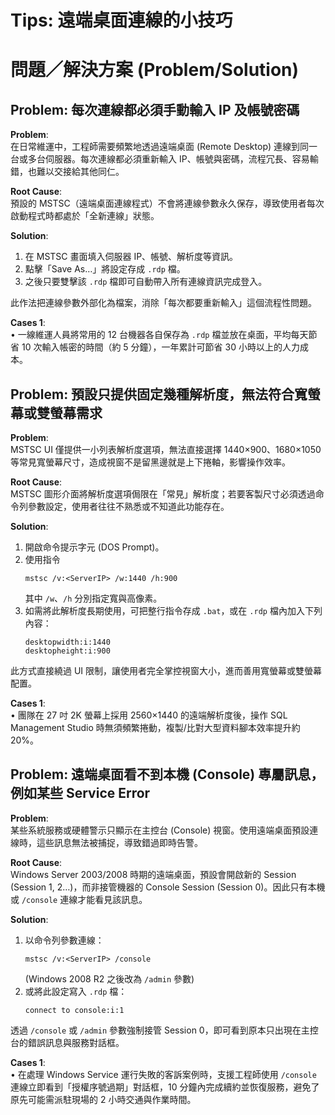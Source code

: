 # Tips: 遠端桌面連線的小技巧

# 問題／解決方案 (Problem/Solution)

## Problem: 每次連線都必須手動輸入 IP 及帳號密碼

**Problem**:  
在日常維運中，工程師需要頻繁地透過遠端桌面 (Remote Desktop) 連線到同一台或多台伺服器。每次連線都必須重新輸入 IP、帳號與密碼，流程冗長、容易輸錯，也難以交接給其他同仁。

**Root Cause**:  
預設的 MSTSC（遠端桌面連線程式）不會將連線參數永久保存，導致使用者每次啟動程式時都處於「全新連線」狀態。

**Solution**:  
1. 在 MSTSC 畫面填入伺服器 IP、帳號、解析度等資訊。  
2. 點擊「Save As…」將設定存成 `.rdp` 檔。  
3. 之後只要雙擊該 `.rdp` 檔即可自動帶入所有連線資訊完成登入。  

此作法把連線參數外部化為檔案，消除「每次都要重新輸入」這個流程性問題。

**Cases 1**:  
• 一線維運人員將常用的 12 台機器各自保存為 `.rdp` 檔並放在桌面，平均每天節省 10 次輸入帳密的時間（約 5 分鐘），一年累計可節省 30 小時以上的人力成本。  


## Problem: 預設只提供固定幾種解析度，無法符合寬螢幕或雙螢幕需求

**Problem**:  
MSTSC UI 僅提供一小列表解析度選項，無法直接選擇 1440×900、1680×1050 等常見寬螢幕尺寸，造成視窗不是留黑邊就是上下捲軸，影響操作效率。

**Root Cause**:  
MSTSC 圖形介面將解析度選項侷限在「常見」解析度；若要客製尺寸必須透過命令列參數設定，使用者往往不熟悉或不知道此功能存在。

**Solution**:  
1. 開啟命令提示字元 (DOS Prompt)。  
2. 使用指令  
   ```
   mstsc /v:<ServerIP> /w:1440 /h:900
   ```  
   其中 `/w`、`/h` 分別指定寬與高像素。  
3. 如需將此解析度長期使用，可把整行指令存成 `.bat`，或在 `.rdp` 檔內加入下列內容：  
   ```
   desktopwidth:i:1440
   desktopheight:i:900
   ```  

此方式直接繞過 UI 限制，讓使用者完全掌控視窗大小，進而善用寬螢幕或雙螢幕配置。

**Cases 1**:  
• 團隊在 27 吋 2K 螢幕上採用 2560×1440 的遠端解析度後，操作 SQL Management Studio 時無須頻繁捲動，複製/比對大型資料腳本效率提升約 20%。  


## Problem: 遠端桌面看不到本機 (Console) 專屬訊息，例如某些 Service Error

**Problem**:  
某些系統服務或硬體警示只顯示在主控台 (Console) 視窗。使用遠端桌面預設連線時，這些訊息無法被捕捉，導致錯過即時告警。

**Root Cause**:  
Windows Server 2003/2008 時期的遠端桌面，預設會開啟新的 Session (Session 1, 2…)，而非接管機器的 Console Session (Session 0)。因此只有本機或 `/console` 連線才能看見該訊息。

**Solution**:  
1. 以命令列參數連線：  
   ```
   mstsc /v:<ServerIP> /console
   ```  
   (Windows 2008 R2 之後改為 `/admin` 參數)  
2. 或將此設定寫入 `.rdp` 檔：  
   ```
   connect to console:i:1
   ```  

透過 `/console` 或 `/admin` 參數強制接管 Session 0，即可看到原本只出現在主控台的錯誤訊息與服務對話框。

**Cases 1**:  
• 在處理 Windows Service 運行失敗的客訴案例時，支援工程師使用 `/console` 連線立即看到「授權序號過期」對話框，10 分鐘內完成續約並恢復服務，避免了原先可能需派駐現場的 2 小時交通與作業時間。

